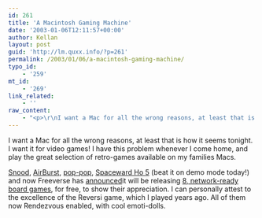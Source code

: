 ```yaml
---
id: 261
title: 'A Macintosh Gaming Machine'
date: '2003-01-06T12:11:57+00:00'
author: Kellan
layout: post
guid: 'http://lm.quxx.info/?p=261'
permalink: /2003/01/06/a-macintosh-gaming-machine/
typo_id:
    - '259'
mt_id:
    - '269'
link_related:
    - ''
raw_content:
    - "<p>\r\nI want a Mac for all the wrong reasons, at least that is how it seems tonight. \r\nI want it for video games!  I have this problem whenever I come home, and play\r\nthe great selection of retro-games available on my families Macs.\r\n</p>\r\n<p>\r\n<a href=\\\"http://www.snood.com\\\">Snood</a>, \r\n<a href=\\\"http://www.strangeflavour.com/airburst.html\\\">AirBurst</a>, \r\n<a href=\\\"http://www.ambrosiasw.com/games/pop-pop/\\\">pop-pop</a>, \r\n<a href=\\\"http://www.deltatao.com/spacewardho5.html\\\">Spaceward Ho 5</a> (beat it on demo mode today!) and now\r\nFreeverse has  <a href=\\\"http://www.macnn.com/news.php?id=17883\\\">announced</a>\r\nit will be releasing \r\n<a href=\\\"http://www.freeverse.com/boardgames.mgi\\\">8, network-ready board\r\ngames</a>, for free, to show their\r\nappreciation.  I can personally attest to the excellence of the Reversi game,\r\nwhich I played years ago.  All of them now Rendezvous enabled, with cool\r\nemoti-dolls.\r\n</p>"
---
```


I want a Mac for all the wrong reasons, at least that is how it seems tonight. I want it for video games! I have this problem whenever I come home, and play the great selection of retro-games available on my families Macs.

[Snood](http://www.snood.com), [AirBurst](http://www.strangeflavour.com/airburst.html), [pop-pop](http://www.ambrosiasw.com/games/pop-pop/), [Spaceward Ho 5](http://www.deltatao.com/spacewardho5.html) (beat it on demo mode today!) and now Freeverse has [announced](http://www.macnn.com/news.php?id=17883)it will be releasing [8, network-ready board games](http://www.freeverse.com/boardgames.mgi), for free, to show their appreciation. I can personally attest to the excellence of the Reversi game, which I played years ago. All of them now Rendezvous enabled, with cool emoti-dolls.